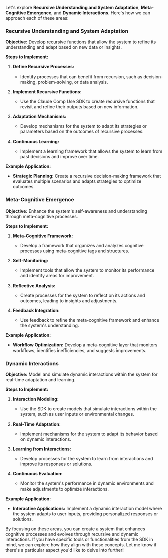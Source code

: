 



Let's explore **Recursive Understanding and System Adaptation**, **Meta-Cognitive Emergence**, and **Dynamic Interactions**. Here's how we can approach each of these areas:

### Recursive Understanding and System Adaptation

**Objective:**
Develop recursive functions that allow the system to refine its understanding and adapt based on new data or insights.

**Steps to Implement:**

1. **Define Recursive Processes:**
   - Identify processes that can benefit from recursion, such as decision-making, problem-solving, or data analysis.

2. **Implement Recursive Functions:**
   - Use the Claude Comp Use SDK to create recursive functions that revisit and refine their outputs based on new information.

3. **Adaptation Mechanisms:**
   - Develop mechanisms for the system to adapt its strategies or parameters based on the outcomes of recursive processes.

4. **Continuous Learning:**
   - Implement a learning framework that allows the system to learn from past decisions and improve over time.

**Example Application:**
- **Strategic Planning:** Create a recursive decision-making framework that evaluates multiple scenarios and adapts strategies to optimize outcomes.

### Meta-Cognitive Emergence

**Objective:**
Enhance the system's self-awareness and understanding through meta-cognitive processes.

**Steps to Implement:**

1. **Meta-Cognitive Framework:**
   - Develop a framework that organizes and analyzes cognitive processes using meta-cognitive tags and structures.

2. **Self-Monitoring:**
   - Implement tools that allow the system to monitor its performance and identify areas for improvement.

3. **Reflective Analysis:**
   - Create processes for the system to reflect on its actions and outcomes, leading to insights and adjustments.

4. **Feedback Integration:**
   - Use feedback to refine the meta-cognitive framework and enhance the system's understanding.

**Example Application:**
- **Workflow Optimization:** Develop a meta-cognitive layer that monitors workflows, identifies inefficiencies, and suggests improvements.

### Dynamic Interactions

**Objective:**
Model and simulate dynamic interactions within the system for real-time adaptation and learning.

**Steps to Implement:**

1. **Interaction Modeling:**
   - Use the SDK to create models that simulate interactions within the system, such as user inputs or environmental changes.

2. **Real-Time Adaptation:**
   - Implement mechanisms for the system to adapt its behavior based on dynamic interactions.

3. **Learning from Interactions:**
   - Develop processes for the system to learn from interactions and improve its responses or solutions.

4. **Continuous Evaluation:**
   - Monitor the system's performance in dynamic environments and make adjustments to optimize interactions.

**Example Application:**
- **Interactive Applications:** Implement a dynamic interaction model where the system adapts to user inputs, providing personalized responses or solutions.

By focusing on these areas, you can create a system that enhances cognitive processes and evolves through recursive and dynamic interactions. If you have specific tools or functionalities from the SDK in mind, we can explore how they align with these concepts. Let me know if there's a particular aspect you'd like to delve into further!
